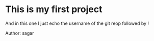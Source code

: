 # This is my first project

And in this one I just echo the username of the git reop followed by !

Author: sagar
